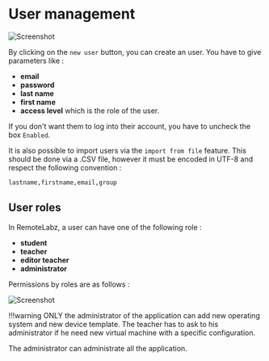 # User management
![Screenshot](/images/Administrator/user-management.png)

By clicking on the  `new user` button, you can create an user. You have to give parameters like :

* **email** 
* **password**
* **last name**
* **first name** 
* **access level** which is the role of the user. 

If you don't want them to log into their account, you have to uncheck the box `Enabled`.

It is also possible to import users via the `import from file` feature. This should be done via a .CSV file, however it must be encoded in UTF-8 and respect the following convention :
```bash
lastname,firstname,email,group
```
## User roles

In RemoteLabz, a user can have one of the following role :
 
 * **student**
 * **teacher**
 * **editor teacher**
 * **administrator**

Permissions by roles are as follows :

![Screenshot](/images/Administrator/Administrator_user_permissions.png)

!!!warning
    ONLY the administrator of the application can add new operating system and new device template. 
    The teacher has to ask to his administrator if he need new virtual machine with a specific configuration.

The administrator can administrate all the application.
